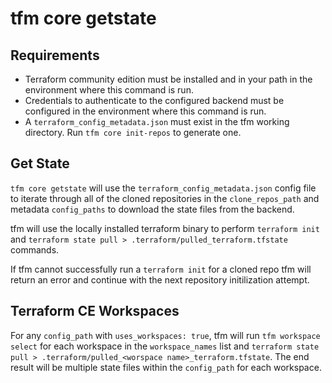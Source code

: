 # tfm core getstate


## Requirements

- Terraform community edition must be installed and in your path in the environment where this command is run.
- Credentials to authenticate to the configured backend must be configured in the environment where this command is run.
- A `terraform_config_metadata.json` must exist in the tfm working directory. Run `tfm core init-repos` to generate one.

## Get State

`tfm core getstate` will use the `terraform_config_metadata.json` config file to  iterate through all of the cloned repositories in the `clone_repos_path` and metadata `config_paths` to download the state files from the backend. 

tfm will use the locally installed terraform binary to perform `terraform init` and `terraform state pull > .terraform/pulled_terraform.tfstate` commands. 

If tfm cannot successfully run a `terraform init` for a cloned repo tfm will return an error and continue with the next repository initilization attempt.

## Terraform CE Workspaces

For any `config_path` with `uses_workspaces: true`, tfm will run `tfm workspace select` for each workspace in the `workspace_names` list and `terraform state pull > .terraform/pulled_<worspace name>_terraform.tfstate`. The end result will be multiple state files within the `config_path` for each workspace.

